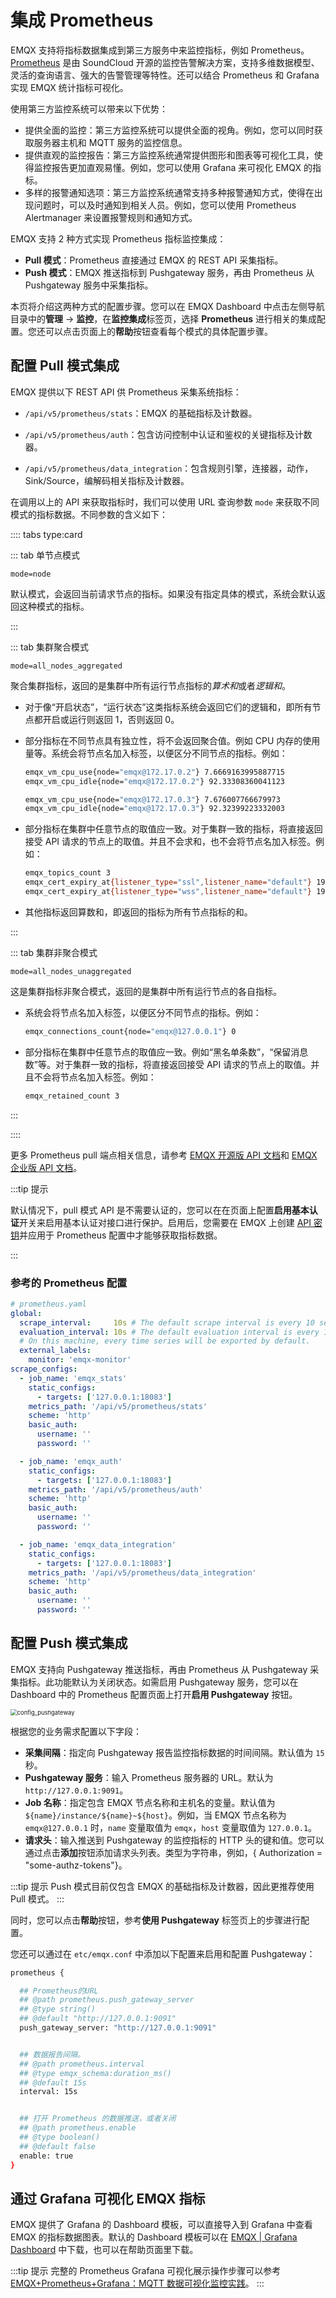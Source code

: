 # 集成 Prometheus

EMQX 支持将指标数据集成到第三方服务中来监控指标，例如 Prometheus。[Prometheus](https://prometheus.io/) 是由 SoundCloud 开源的监控告警解决方案，支持多维数据模型、灵活的查询语言、强大的告警管理等特性。还可以结合 Prometheus 和 Grafana 实现 EMQX 统计指标可视化。

使用第三方监控系统可以带来以下优势：

- 提供全面的监控：第三方监控系统可以提供全面的视角。例如，您可以同时获取服务器主机和 MQTT 服务的监控信息。
- 提供直观的监控报告：第三方监控系统通常提供图形和图表等可视化工具，使得监控报告更加直观易懂。例如，您可以使用 Grafana 来可视化 EMQX 的指标。
- 多样的报警通知选项：第三方监控系统通常支持多种报警通知方式，使得在出现问题时，可以及时通知到相关人员。例如，您可以使用 Prometheus Alertmanager 来设置报警规则和通知方式。

EMQX 支持 2 种方式实现 Prometheus 指标监控集成：

- **Pull 模式**：Prometheus 直接通过 EMQX 的 REST API 采集指标。
- **Push 模式**：EMQX 推送指标到 Pushgateway 服务，再由 Prometheus 从 Pushgateway 服务中采集指标。

本页将介绍这两种方式的配置步骤。您可以在 EMQX Dashboard 中点击左侧导航目录中的**管理** -> **监控**，在**监控集成**标签页，选择 **Prometheus** 进行相关的集成配置。您还可以点击页面上的**帮助**按钮查看每个模式的具体配置步骤。

<!-- TODO 5.5 将 Dashboard 上的完整配置步骤合并到文档中 -->

## 配置 Pull 模式集成

EMQX 提供以下 REST API 供 Prometheus 采集系统指标：

- `/api/v5/prometheus/stats`：EMQX 的基础指标及计数器。

- `/api/v5/prometheus/auth`：包含访问控制中认证和鉴权的关键指标及计数器。

- `/api/v5/prometheus/data_integration`：包含规则引擎，连接器，动作，Sink/Source，编解码相关指标及计数器。

在调用以上的 API 来获取指标时，我们可以使用 URL 查询参数 `mode` 来获取不同模式的指标数据。不同参数的含义如下：


:::: tabs type:card

::: tab 单节点模式

`mode=node`

默认模式，会返回当前请求节点的指标。如果没有指定具体的模式，系统会默认返回这种模式的指标。

:::

::: tab 集群聚合模式

`mode=all_nodes_aggregated`

聚合集群指标，返回的是集群中所有运行节点指标的*算术和*或者*逻辑和*。

- 对于像“开启状态”，“运行状态”这类指标系统会返回它们的逻辑和，即所有节点都开启或运行则返回 1，否则返回 0。
- 部分指标在不同节点具有独立性，将不会返回聚合值。例如 CPU 内存的使用量等。系统会将节点名加入标签，以便区分不同节点的指标。例如：

  ```bash
  emqx_vm_cpu_use{node="emqx@172.17.0.2"} 7.6669163995887715
  emqx_vm_cpu_idle{node="emqx@172.17.0.2"} 92.33308360041123

  emqx_vm_cpu_use{node="emqx@172.17.0.3"} 7.676007766679973
  emqx_vm_cpu_idle{node="emqx@172.17.0.3"} 92.32399223332003
  ```

- 部分指标在集群中任意节点的取值应一致。对于集群一致的指标，将直接返回接受 API 请求的节点上的取值。并且不会求和，也不会将节点名加入标签。例如：
  ```bash
  emqx_topics_count 3
  emqx_cert_expiry_at{listener_type="ssl",listener_name="default"} 1904285225
  emqx_cert_expiry_at{listener_type="wss",listener_name="default"} 1904285225
  ```
- 其他指标返回算数和，即返回的指标为所有节点指标的和。

:::

::: tab 集群非聚合模式

`mode=all_nodes_unaggregated`

这是集群指标非聚合模式，返回的是集群中所有运行节点的各自指标。

- 系统会将节点名加入标签，以便区分不同节点的指标。例如：

  ```bash
  emqx_connections_count{node="emqx@127.0.0.1"} 0
  ```

- 部分指标在集群中任意节点的取值应一致。例如“黑名单条数”，“保留消息数”等。对于集群一致的指标，将直接返回接受 API 请求的节点上的取值。并且不会将节点名加入标签。例如：
  ```bash
  emqx_retained_count 3
  ```

:::

::::

更多 Prometheus pull 端点相关信息，请参考 [EMQX 开源版 API 文档](https://docs.emqx.com/zh/emqx/v@CE_MINOR_VERSION@/admin/api-docs.html)和 [EMQX 企业版 API 文档](https://docs.emqx.com/zh/enterprise/v@EE_MINOR_VERSION@/admin/api-docs.html)。

:::tip 提示

默认情况下，pull 模式 API 是不需要认证的，您可以在在页面上配置**启用基本认证**开关来启用基本认证对接口进行保护。启用后，您需要在 EMQX 上创建 [API 密钥](../admin/api.md#认证)并应用于 Prometheus 配置中才能够获取指标数据。

:::

### 参考的 Prometheus 配置

```yaml
# prometheus.yaml
global:
  scrape_interval:     10s # The default scrape interval is every 10 seconds.
  evaluation_interval: 10s # The default evaluation interval is every 10 seconds.
  # On this machine, every time series will be exported by default.
  external_labels:
    monitor: 'emqx-monitor'
scrape_configs:
  - job_name: 'emqx_stats'
    static_configs:
      - targets: ['127.0.0.1:18083']
    metrics_path: '/api/v5/prometheus/stats'
    scheme: 'http'
    basic_auth:
      username: ''
      password: ''

  - job_name: 'emqx_auth'
    static_configs:
      - targets: ['127.0.0.1:18083']
    metrics_path: '/api/v5/prometheus/auth'
    scheme: 'http'
    basic_auth:
      username: ''
      password: ''

  - job_name: 'emqx_data_integration'
    static_configs:
      - targets: ['127.0.0.1:18083']
    metrics_path: '/api/v5/prometheus/data_integration'
    scheme: 'http'
    basic_auth:
      username: ''
      password: ''
```

## 配置 Push 模式集成

EMQX 支持向 Pushgateway 推送指标，再由 Prometheus 从 Pushgateway 采集指标。此功能默认为关闭状态。如需启用 Pushgateway 服务，您可以在 Dashboard 中的 Prometheus 配置页面上打开**启用 Pushgateway** 按钮。

<img src="./assets/config_pushgateway.png" alt="config_pushgateway" style="zoom:67%;" />

根据您的业务需求配置以下字段：

- **采集间隔**：指定向 Pushgateway 报告监控指标数据的时间间隔。默认值为 `15` 秒。
- **Pushgateway 服务**：输入 Prometheus 服务器的 URL。默认为 `http://127.0.0.1:9091`。
- **Job 名称**：指定包含 EMQX 节点名称和主机名的变量。默认值为 `${name}/instance/${name}~${host}`。例如，当 EMQX 节点名称为 `emqx@127.0.0.1` 时，`name` 变量取值为 `emqx`，`host` 变量取值为 `127.0.0.1`。
- **请求头**：输入推送到 Pushgateway 的监控指标的 HTTP 头的键和值。您可以通过点击**添加**按钮添加请求头列表。类型为字符串，例如，{ Authorization = "some-authz-tokens"}。

:::tip 提示
Push 模式目前仅包含 EMQX 的基础指标及计数器，因此更推荐使用 Pull 模式。
:::

同时，您可以点击**帮助**按钮，参考**使用 Pushgateway** 标签页上的步骤进行配置。

您还可以通过在 `etc/emqx.conf` 中添加以下配置来启用和配置 Pushgateway：

```bash
prometheus {

  ## Prometheus的URL
  ## @path prometheus.push_gateway_server
  ## @type string()
  ## @default "http://127.0.0.1:9091"
  push_gateway_server: "http://127.0.0.1:9091"


  ## 数据报告间隔。
  ## @path prometheus.interval
  ## @type emqx_schema:duration_ms()
  ## @default 15s
  interval: 15s


  ## 打开 Prometheus 的数据推送，或者关闭
  ## @path prometheus.enable
  ## @type boolean()
  ## @default false
  enable: true
}
```

## 通过 Grafana 可视化 EMQX 指标

EMQX 提供了 Grafana 的 Dashboard 模板，可以直接导入到 Grafana 中查看 EMQX 的指标数据图表。默认的 Dashboard 模板可以在 [EMQX | Grafana Dashboard](https://grafana.com/grafana/dashboards/17446-emqx/) 中下载，也可以在帮助页面里下载。

:::tip 提示
完整的 Prometheus Grafana 可视化展示操作步骤可以参考 [EMQX+Prometheus+Grafana：MQTT 数据可视化监控实践](https://www.emqx.com/zh/blog/emqx-prometheus-grafana)。
:::

